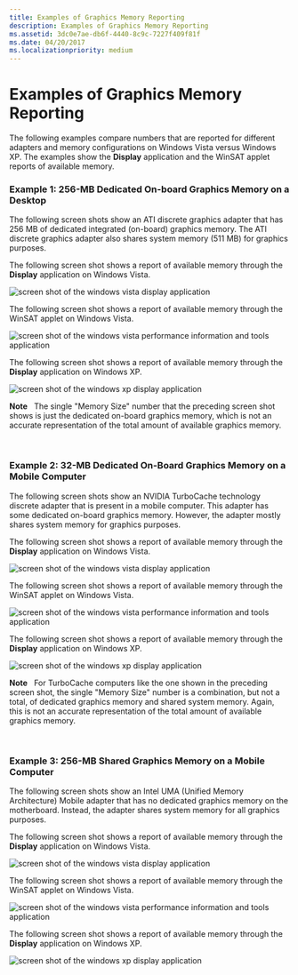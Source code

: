 ```yaml
---
title: Examples of Graphics Memory Reporting
description: Examples of Graphics Memory Reporting
ms.assetid: 3dc0e7ae-db6f-4440-8c9c-7227f409f81f
ms.date: 04/20/2017
ms.localizationpriority: medium
---
```


# Examples of Graphics Memory Reporting


The following examples compare numbers that are reported for different adapters and memory configurations on Windows Vista versus Windows XP. The examples show the **Display** application and the WinSAT applet reports of available memory.

### <span id="example_1__256_mb_dedicated_on_board_graphics_memory_on_a_desktop"></span><span id="EXAMPLE_1__256_MB_DEDICATED_ON_BOARD_GRAPHICS_MEMORY_ON_A_DESKTOP"></span>Example 1: 256-MB Dedicated On-board Graphics Memory on a Desktop

The following screen shots show an ATI discrete graphics adapter that has 256 MB of dedicated integrated (on-board) graphics memory. The ATI discrete graphics adapter also shares system memory (511 MB) for graphics purposes.

The following screen shot shows a report of available memory through the **Display** application on Windows Vista.

![screen shot of the windows vista display application](images/reportmem1.png)

The following screen shot shows a report of available memory through the WinSAT applet on Windows Vista.

![screen shot of the windows vista performance information and tools application](images/reportmem2.png)

The following screen shot shows a report of available memory through the **Display** application on Windows XP.

![screen shot of the windows xp display application](images/reportmemxp1.png)

**Note**   The single "Memory Size" number that the preceding screen shot shows is just the dedicated on-board graphics memory, which is not an accurate representation of the total amount of available graphics memory.

 

### <span id="example_2__32_mb_dedicated_on_board_graphics_memory_on_a_mobile_comput"></span><span id="EXAMPLE_2__32_MB_DEDICATED_ON_BOARD_GRAPHICS_MEMORY_ON_A_MOBILE_COMPUT"></span>Example 2: 32-MB Dedicated On-Board Graphics Memory on a Mobile Computer

The following screen shots show an NVIDIA TurboCache technology discrete adapter that is present in a mobile computer. This adapter has some dedicated on-board graphics memory. However, the adapter mostly shares system memory for graphics purposes.

The following screen shot shows a report of available memory through the **Display** application on Windows Vista.

![screen shot of the windows vista display application](images/reportmemmob1.png)

The following screen shot shows a report of available memory through the WinSAT applet on Windows Vista.

![screen shot of the windows vista performance information and tools application](images/reportmemmob2.png)

The following screen shot shows a report of available memory through the **Display** application on Windows XP.

![screen shot of the windows xp display application](images/reportmemmobxp1.png)

**Note**   For TurboCache computers like the one shown in the preceding screen shot, the single "Memory Size" number is a combination, but not a total, of dedicated graphics memory and shared system memory. Again, this is not an accurate representation of the total amount of available graphics memory.

 

### <span id="example_3__256_mb_shared_graphics_memory_on_a_mobile_computer"></span><span id="EXAMPLE_3__256_MB_SHARED_GRAPHICS_MEMORY_ON_A_MOBILE_COMPUTER"></span>Example 3: 256-MB Shared Graphics Memory on a Mobile Computer

The following screen shots show an Intel UMA (Unified Memory Architecture) Mobile adapter that has no dedicated graphics memory on the motherboard. Instead, the adapter shares system memory for all graphics purposes.

The following screen shot shows a report of available memory through the **Display** application on Windows Vista.

![screen shot of the windows vista display application ](images/reportmemmob3.png)

The following screen shot shows a report of available memory through the WinSAT applet on Windows Vista.

![screen shot of the windows vista performance information and tools application](images/reportmemmob4.png)

The following screen shot shows a report of available memory through the **Display** application on Windows XP.

![screen shot of the windows xp display application](images/reportmemmobxp2.png)

 

 





